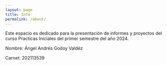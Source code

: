 ```yaml
---
layout: page
title: Info
permalink: /about/
---
```


Este espacio es dedicado para la presentación de informes y proyectos del curso Practicas Iniciales del primer semestre  del año 2024. 

Nombre: Ángel Andrés Godoy Valdéz

Carnet: 202113539
